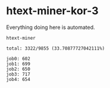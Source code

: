 # htext-miner-kor-3

Everything doing here is automated.

```
htext-miner

total: 3322/9855 (33.70877727042111%)

job0: 602
job1: 699
job2: 650
job3: 717
job4: 654
```